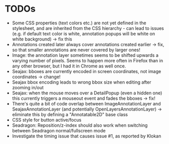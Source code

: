 # TODOs

* Some CSS properties (text colors etc.) are not yet defined in the stylesheet, and are inherited from
  the CSS hierarchy - can lead to issues (e.g. if default text color is white, annotation popups will be
  white on white background) -> fix this
* Annotations created later always cover annotations created earlier -> fix, so that smaller annotations
  are never covered by larger ones!
* Image: the annotation layer sometimes seems to be shifted upwards a varying number of pixels. Seems
  to happen more often in Firefox than in any other browser, but I had it in Chrome as well once.
* Seajax: bboxes are currently encoded in screen coordinates, not image 
  coordinates -> change!
* Seajax bbox encoding leads to wrong bbox size when editing after zooming
  in/out
* Seajax: when the mouse moves over a DetailPopup (even a hidden one) this currently
  triggers a mouseout event and fades the bboxes -> fix!
* There's quite a bit of code overlap between ImageAnnotationLayer and SeajaxAnnotationLayer (and
  potentially OpenLayersAnnotationLayer) -> eliminate this by defining a "Annotatable2D" base class
* CSS style for button active/focus
* Seadragon: Reposition/z-index should also work when switching between 
  Seadragon normal/fullscreen mode
* Investigate the timing issue that causes issue #1, as reported by Klokan
